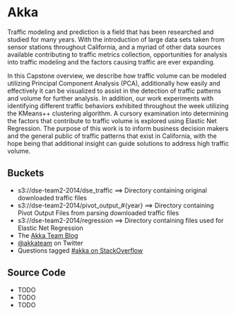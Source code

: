 Akka
====

Traffic modeling and prediction is a field that has been researched and studied for many years. With the 
introduction of large data sets taken from sensor stations throughout California, and a myriad of other data sources 
available contributing to traffic metrics collection, opportunities for analysis into traffic modeling and the factors 
causing traffic are ever expanding. 
 
In this Capstone overview, we describe how traffic volume can be modeled utilizing Principal Component Analysis 
(PCA), additionally how easily and effectively it can be visualized to assist in the detection of traffic patterns and 
volume for further analysis. In addition, our work experiments with identifying different traffic behaviors exhibited 
throughout the week utilizing the KMeans++ clustering algorithm. A cursory examination into determining the 
factors that contribute to traffic volume is explored using Elastic Net Regression. The purpose of this work is to 
inform business decision makers and the general public of traffic patterns that exist in California, with the hope 
being that additional insight can guide solutions to address high traffic volume. 

Buckets
---------
- s3://dse-team2-2014/dse_traffic		==> Directory containing original downloaded traffic files
- s3://dse-team2-2014/pivot_output_#{year}	==> Directory containing Pivot Output Files from parsing downloaded traffic files
- s3://dse-team2-2014/regression		==> Directory containing files used for Elastic Net Regression
- The [Akka Team Blog](http://blog.akka.io)
- [@akkateam](https://twitter.com/akkateam) on Twitter
- Questions tagged [#akka on StackOverflow](http://stackoverflow.com/questions/tagged/akka)

Source Code
------------
- TODO
- TODO
- TODO
